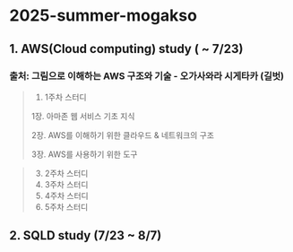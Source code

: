 # 2025-summer-mogakso

## 1. AWS(Cloud computing) study ( ~ 7/23) 

### 출처: 그림으로 이해하는 AWS 구조와 기술 - 오가사와라 시게타카 (길벗)

>1. 1주차 스터디
>
>  1장. 아마존 웹 서비스 기초 지식
>
>  2장. AWS를 이해하기 위한 클라우드 & 네트워크의 구조
>
>  3장. AWS를 사용하기 위한 도구


>3. 2주차 스터디
>4. 3주차 스터디
>5. 4주차 스터디
>6. 5주차 스터디

## 2. SQLD study (7/23 ~ 8/7)

